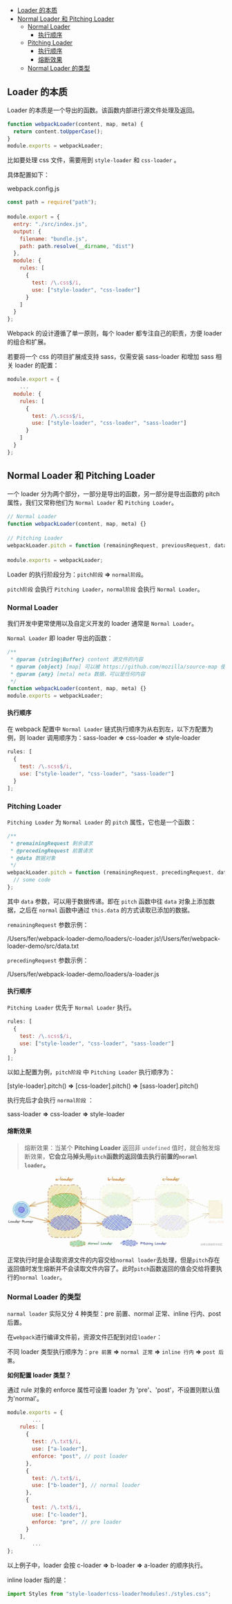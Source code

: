 - [Loader 的本质](#loader-的本质)
- [Normal Loader 和 Pitching Loader](#normal-loader-和-pitching-loader)
  - [Normal Loader](#normal-loader)
    - [执行顺序](#执行顺序)
  - [Pitching Loader](#pitching-loader)
    - [执行顺序](#执行顺序-1)
    - [熔断效果](#熔断效果)
  - [Normal Loader 的类型](#normal-loader-的类型)

## Loader 的本质

Loader 的本质是一个导出的函数。该函数内部进行源文件处理及返回。

```js
function webpackLoader(content, map, meta) {
  return content.toUpperCase();
}
module.exports = webpackLoader;
```

比如要处理 css 文件，需要用到 `style-loader` 和 `css-loader` 。

具体配置如下：

webpack.config.js

```js
const path = require("path");

module.export = {
  entry: "./src/index.js",
  output: {
    filename: "bundle.js",
    path: path.resolve(__dirname, "dist")
  },
  module: {
    rules: [
      {
        test: /\.css$/i,
        use: ["style-loader", "css-loader"]
      }
    ]
  }
};
```

Webpack 的设计遵循了单一原则，每个 loader 都专注自己的职责，方便 loader 的组合和扩展。

若要将一个 css 的项目扩展成支持 sass，仅需安装 sass-loader 和增加 sass 相关 loader 的配置：

```js
module.export = {
	...
  module: {
    rules: [
      {
        test: /\.scss$/i,
        use: ["style-loader", "css-loader", "sass-loader"]
      }
    ]
  }
};
```

## Normal Loader 和 Pitching Loader

一个 loader 分为两个部分，一部分是导出的函数，另一部分是导出函数的 pitch 属性，我们又常称他们为 `Normal Loader` 和 `Pitching Loader`。

```js
// Normal Loader
function webpackLoader(content, map, meta) {}

// Pitching Loader
webpackLoader.pitch = function (remainingRequest, previousRequest, data) {};

module.exports = webpackLoader;
```

Loader 的执行阶段分为：`pitch阶段` **=>** `normal阶段`。

`pitch阶段` 会执行 `Pitching Loader`，`normal阶段` 会执行 `Normal Loader`。

### Normal Loader

我们开发中更常使用以及自定义开发的 loader 通常是 `Normal Loader`。

`Normal Loader` 即 loader 导出的函数：

```js
/**
 * @param {string|Buffer} content 源文件的内容
 * @param {object} [map] 可以被 https://github.com/mozilla/source-map 使用的 SourceMap 数据
 * @param {any} [meta] meta 数据，可以是任何内容
 */
function webpackLoader(content, map, meta) {}
module.exports = webpackLoader;
```

#### 执行顺序

在 webpack 配置中 `Normal Loader` 链式执行顺序为从右到左，以下方配置为例，则 loader 调用顺序为：sass-loader **=>** css-loader **=>** style-loader

```js
rules: [
  {
    test: /\.scss$/i,
    use: ["style-loader", "css-loader", "sass-loader"]
  }
];
```

### Pitching Loader

`Pitching Loader` 为 `Normal Loader` 的 `pitch` 属性，它也是一个函数：

```js
/**
 * @remainingRequest 剩余请求
 * @precedingRequest 前置请求
 * @data 数据对象
 */
webpackLoader.pitch = function (remainingRequest, precedingRequest, data) {
  // some code
};
```

其中 `data` 参数，可以用于数据传递。即在 `pitch` 函数中往 `data` 对象上添加数据，之后在 `normal` 函数中通过 `this.data` 的方式读取已添加的数据。

`remainingRequest` 参数示例：

/Users/fer/webpack-loader-demo/loaders/c-loader.js!/Users/fer/webpack-loader-demo/src/data.txt

`precedingRequest` 参数示例：

/Users/fer/webpack-loader-demo/loaders/a-loader.js

#### 执行顺序

`Pitching Loader` 优先于 `Normal Loader` 执行。

```js
rules: [
  {
    test: /\.scss$/i,
    use: ["style-loader", "css-loader", "sass-loader"]
  }
];
```

以如上配置为例，`pitch阶段` 中 `Pitching Loader` 执行顺序为：

[style-loader].pitch() **=>** [css-loader].pitch() **=>** [sass-loader].pitch()

执行完后才会执行 `normal阶段` ：

sass-loader **=>** css-loader **=>** style-loader

#### 熔断效果

> 熔断效果：当某个 **Pitching Loader** 返回非 `undefined` 值时，就会触发熔断效果，**它会立马掉头用`pitch`函数的返回值去执行前置的`noraml loader`。**

![asd](./images/webpack_rongduanjizhi.jpeg)

正常执行时是会读取资源文件的内容交给`normal loader`去处理，但是`pitch`存在返回值时发生熔断并不会读取文件内容了。此时`pitch`函数返回的值会交给将要执行的`normal loader`。

### Normal Loader 的类型

`narmal loader` 实际又分 4 种类型：pre 前置、normal 正常、inline 行内、post 后置。

在`webpack`进行编译文件前，资源文件匹配到对应`loader`：

不同 loader 类型执行顺序为：`pre 前置` **=>** `normal 正常` **=>** `inline 行内` **=>** `post 后置`。

**如何配置 loader 类型？**

通过 rule 对象的 enforce 属性可设置 loader 为 'pre'、'post'，不设置则默认值为'normal'。

```js
module.exports = {
		...
    rules: [
      {
        test: /\.txt$/i,
        use: ["a-loader"],
        enforce: "post", // post loader
      },
      {
        test: /\.txt$/i,
        use: ["b-loader"], // normal loader
      },
      {
        test: /\.txt$/i,
        use: ["c-loader"],
        enforce: "pre", // pre loader
      }
    ],
		...
};
```

以上例子中，loader 会按 c-loader **=>** b-loader **=>** a-loader 的顺序执行。

inline loader 指的是：

```js
import Styles from "style-loader!css-loader?modules!./styles.css";
```

<!-- TODO:  -->
